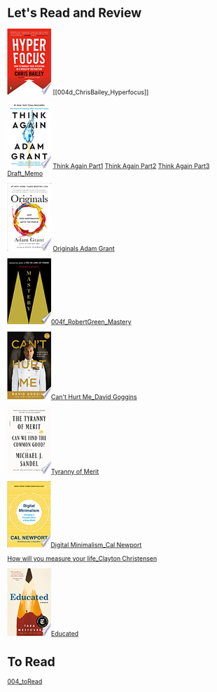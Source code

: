 # Let's Read and Review

![](hyper.png)
[[004d_ChrisBailey_Hyperfocus]]

![](thi.png) 
[Think Again Part1](004b1_AdamGrant_ThinkAgain_Part1.md) 
[Think Again Part2](004b2_AdamGrant_ThinkAgain_Part2.md) 
[Think Again Part3](004b3_AdamGrant_ThinkAgain_Part3.md) 
[ Draft_Memo ](004b_AdamGrant_ThinkAgain_memo.md) 

![](ori.png)
[Originals Adam Grant](004a_AdamGrant_Originals.md)
 
![](mas.png)[004f_RobertGreen_Mastery](004f_RobertGreen_Mastery.md)

![](cant.png)[Can't Hurt Me_David Goggins](004e_DavidGoggins_CantHurtMe.md)


![](tyr.png)[Tyranny of Merit]()

![](dig.png)[Digital Minimalism_Cal Newport]()

[How will you measure your life_Clayton Christensen]()

![](edu.png)[Educated]()



# To Read
[004_toRead](004_toRead.md)
